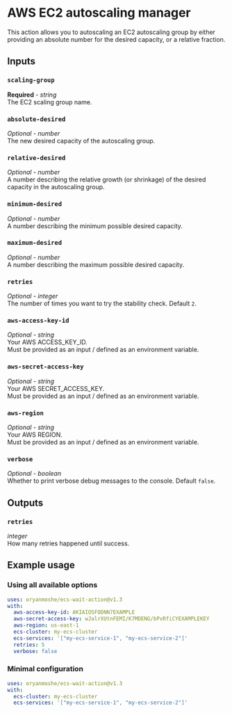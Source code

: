 # AWS EC2 autoscaling manager

This action allows you to autoscaling an EC2 autoscaling group by either providing an absolute number for the desired capacity, or a relative fraction.

## Inputs

### `scaling-group`

**Required** - _string_\
The EC2 scaling group name.

### `absolute-desired`

_Optional_ - _number_\
The new desired capacity of the autoscaling group.

### `relative-desired`

_Optional_ - _number_\
A number describing the relative growth (or shrinkage) of the desired capacity in the autoscaling group.

### `minimum-desired`

_Optional_ - _number_\
A number describing the minimum possible desired capacity.

### `maximum-desired`

_Optional_ - _number_\
A number describing the maximum possible desired capacity.

### `retries`

_Optional_ - _integer_\
The number of times you want to try the stability check. Default `2`.

### `aws-access-key-id`

_Optional_ - _string_\
Your AWS ACCESS_KEY_ID.\
Must be provided as an input / defined as an environment variable.

### `aws-secret-access-key`

_Optional_ - _string_\
Your AWS SECRET_ACCESS_KEY.\
Must be provided as an input / defined as an environment variable.

### `aws-region`

_Optional_ - _string_\
Your AWS REGION.\
Must be provided as an input / defined as an environment variable.

### `verbose`

_Optional_ - _boolean_\
Whether to print verbose debug messages to the console. Default `false`.

## Outputs

### `retries`

_integer_\
How many retries happened until success.

## Example usage

### Using all available options

```yaml
uses: oryanmoshe/ecs-wait-action@v1.3
with:
  aws-access-key-id: AKIAIOSFODNN7EXAMPLE
  aws-secret-access-key: wJalrXUtnFEMI/K7MDENG/bPxRfiCYEXAMPLEKEY
  aws-region: us-east-1
  ecs-cluster: my-ecs-cluster
  ecs-services: '["my-ecs-service-1", "my-ecs-service-2"]'
  retries: 5
  verbose: false
```

### Minimal configuration

```yaml
uses: oryanmoshe/ecs-wait-action@v1.3
with:
  ecs-cluster: my-ecs-cluster
  ecs-services: '["my-ecs-service-1", "my-ecs-service-2"]'
```
